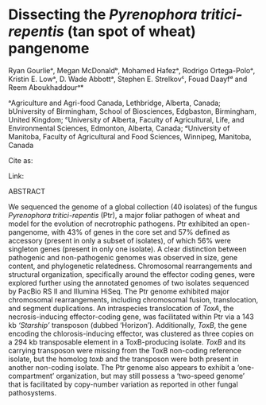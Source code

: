 # Dissecting the *Pyrenophora tritici-repentis* (tan spot of wheat) pangenome
Ryan Gourlieᵃ, Megan McDonaldᵇ, Mohamed Hafezᵃ, Rodrigo Ortega-Poloᵃ, Kristin E. Lowᵃ, D. Wade Abbottᵃ, Stephen E. Strelkovᶜ, Fouad Daayfᵈ and Reem Aboukhaddourᵃ*

ᵃAgriculture and Agri-food Canada, Lethbridge, Alberta, Canada; bUniversity of Birmingham, School of Biosciences, Edgbaston, Birmingham, United Kingdom; ᶜUniversity of Alberta, Faculty of Agricultural, Life, and Environmental Sciences, Edmonton, Alberta, Canada; ᵈUniversity of Manitoba, Faculty of Agricultural and Food Sciences, Winnipeg, Manitoba, Canada



Cite as:

Link:

ABSTRACT

We sequenced the genome of a global collection (40 isolates) of the fungus *Pyrenophora tritici-repentis* (Ptr), a major foliar pathogen of wheat and model for the evolution of necrotrophic pathogens. Ptr exhibited an open-pangenome, with 43% of genes in the core set and 57% defined as accessory (present in only a subset of isolates), of which 56% were singleton genes (present in only one isolate). A clear distinction between pathogenic and non-pathogenic genomes was observed in size, gene content, and phylogenetic relatedness. Chromosomal rearrangements and structural organization, specifically around the effector coding genes, were explored further using the annotated genomes of two isolates sequenced by PacBio RS II and Illumina HiSeq. The Ptr genome exhibited major chromosomal rearrangements, including chromosomal fusion, translocation, and segment duplications. An intraspecies translocation of *ToxA*, the necrosis-inducing effector-coding gene, was facilitated within Ptr via a 143 kb *‘Starship’* transposon (dubbed ‘Horizon’). Additionally, *ToxB*, the gene encoding the chlorosis-inducing effector, was clustered as three copies on a 294 kb transposable element in a ToxB-producing isolate. *ToxB* and its carrying transposon were missing from the ToxB non-coding reference isolate, but the homolog
*toxb* and the transposon were both present in another non-coding isolate. The Ptr genome also appears to exhibit a ‘one-compartment’ organization, but may still possess a ‘two-speed genome’ that is facilitated by copy-number variation as reported in other fungal pathosystems.
